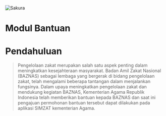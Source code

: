 <img alt="Sakura" id="readme-logo" src="https://kemenag.go.id/assets/imgs/theme/logo.png"/>

# Modul Bantuan

# Pendahuluan

> Pengelolaan zakat merupakan salah satu aspek penting dalam meningkatkan kesejahteraan masyarakat. Badan Amil Zakat Nasional (BAZNAS) sebagai lembaga yang bergerak di bidang pengelolaan zakat, telah mengalami beberapa tantangan dalam menjalankan fungsinya. Dalam upaya meningkatkan pengelolaan zakat dan mendukung kegiatan BAZNAS, Kementerian Agama Republik Indonesia telah memberikan bantuan kepada BAZNAS dan saat ini pengajuan permohonan bantuan tersebut dapat dilakukan pada aplikasi SIMZAT kementerian Agama.
